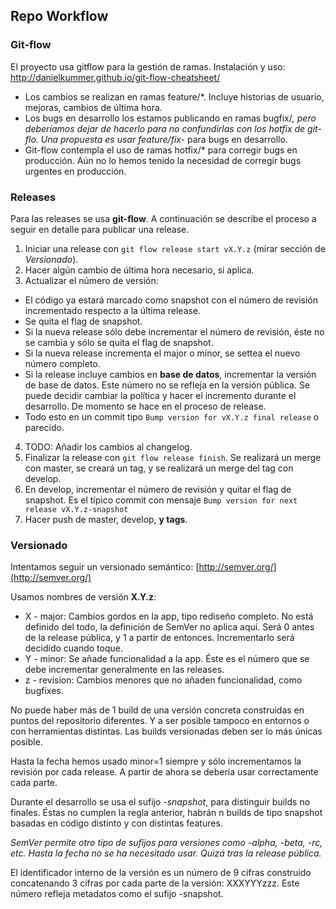 ## Repo Workflow

### Git-flow
El proyecto usa gitflow para la gestión de ramas.
Instalación y uso: http://danielkummer.github.io/git-flow-cheatsheet/

- Los cambios se realizan en ramas feature/*. Incluye historias de usuario, mejoras, cambios de última hora.
- Los bugs en desarrollo los estamos publicando en ramas bugfix/*, pero deberíamos dejar de hacerlo para no confundirlas con los hotfix de git-flo. Una propuesta es usar feature/fix-* para bugs en desarrollo.
- Git-flow contempla el uso de ramas hotfix/* para corregir bugs en producción. Aún no lo hemos tenido la necesidad de corregir bugs urgentes en producción.



### Releases
Para las releases se usa **git-flow**. A continuación se describe el proceso a seguir en detalle para publicar una release.

1. Iniciar una release con `git flow release start vX.Y.z` (mirar sección de *Versionado*).
2. Hacer algún cambio de última hora necesario, si aplica.
3. Actualizar el número de versión:
  - El código ya estará marcado como snapshot con el número de revisión incrementado respecto a la última release.
  - Se quita el flag de snapshot.
  - Si la nueva release sólo debe incrementar el número de revisión, éste no se cambia y sólo se quita el flag de snapshot.
  - Si la nueva release incrementa el major o minor, se settea el nuevo número completo.
  - Si la release incluye cambios en **base de datos**, incrementar la versión de base de datos. Este número no se refleja en la versión pública. Se puede decidir cambiar la política y hacer el incremento durante el desarrollo. De momento se hace en el proceso de release.
  - Todo esto en un commit tipo `Bump version for vX.Y.z final release` o parecido.
4. TODO: Añadir los cambios al changelog.
5. Finalizar la release con `git flow release finish`. Se realizará un merge con master, se creará un tag, y se realizará un merge del tag con develop.
6. En develop, incrementar el número de revisión y quitar el flag de snapshot. Es el típico commit con mensaje `Bump version for next release vX.Y.z-snapshot`
7. Hacer push de master, develop, **y tags**.

### Versionado
Intentamos seguir un versionado semántico: [http://semver.org/](http://semver.org/)

Usamos nombres de versión **X.Y.z**:
- X - major: Cambios gordos en la app, tipo rediseño completo. No está definido del todo, la definición de SemVer no aplica aquí. Será 0 antes de la release pública, y 1 a partir de entonces. Incrementarlo será decidido cuando toque.
- Y - minor: Se añade funcionalidad a la app. Éste es el número que se debe incrementar generalmente en las releases.
- z - revision: Cambios menores que no añaden funcionalidad, como bugfixes.

No puede haber más de 1 build de una versión concreta construidas en puntos del repositorio diferentes. Y a ser posible tampoco en entornos o con herramientas distintas. Las builds versionadas deben ser lo más únicas posible.

Hasta la fecha hemos usado minor=1 siempre y sólo incrementamos la revisión por cada release. A partir de ahora se debería usar correctamente cada parte.

Durante el desarrollo se usa el sufijo *-snapshot*, para distinguir builds no finales. Éstas no cumplen la regla anterior, habrán n builds de tipo snapshot basadas en código distinto y con distintas features.

*SemVer permite otro tipo de sufijos para versiones como -alpha, -beta, -rc, etc. Hasta la fecha no se ha necesitado usar. Quizá tras la release pública.*

El identificador interno de la versión es un número de 9 cifras construido concatenando 3 cifras por cada parte de la versión: XXXYYYzzz. Este número refleja metadatos como el sufijo -snapshot.